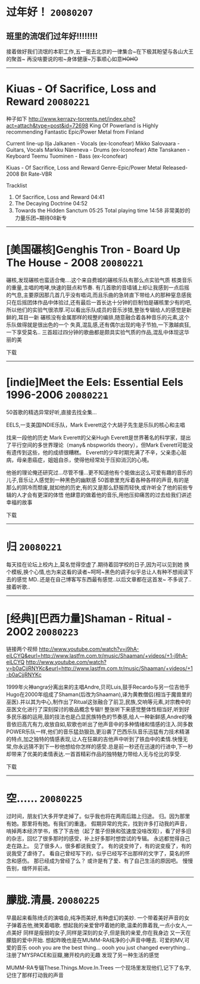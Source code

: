 # 过年好！ `20080207`

## 班里的流氓们过年好!!!!!!!!

接着做好我们流氓的本职工作,五一能去北京的一律集合~在下极其盼望与各山大王的聚首~
再没啥要说的啦~身体健康~万事顺心如意~~HOHO~~

---

# Kiuas - Of Sacrifice, Loss and Reward `20080221`

种子如下
http://www.kerrazy-torrents.net/index.php?act=attach&type=post&id=72698
King Of Powerland is Highly recommending
Fantastic Epic/Power Metal from Finland

Current line-up
Ilja Jalkanen - Vocals (ex-Iconofear)
Mikko Salovaara - Guitars, Vocals
Markku Näreneva - Drums (ex-Iconofear)
Atte Tanskanen - Keyboard
Teemu Tuominen - Bass (ex-Iconofear)


Kiuas - Of Sacrifice, Loss and Reward
Genre-Epic/Power Metal
Released-2008
Bit Rate-VBR

Tracklist

1. Of Sacrifice, Loss and Reward 04:41
2. The Decaying Doctrine 04:52
3. Towards the Hidden Sanctum 05:25
Total playing time 14:58
非常美妙的力量乐团~期待08新专

---

# [美国碾核]Genghis Tron - Board Up The House - 2008 `20080221`

碾核,发现碾核也蛮适合俺....这个来自费城的碾核乐队有那么点实验气质
核类音乐的重量,主唱的咆哮,快速的鼓点和节奏.
有几首歌的音墙铺上却让我感到一点后摇的气息,主要原因那几首几乎没有唱词,而且乐曲的急转直下带给人的那种窒息感我只在后摇团体作品中体验过,还有最后一首长达十分钟的巨制怕是碾核里少有的吧,所以他们的实验气很浓厚.可以看出乐队成员的音乐涉猎,整张专辑给人的感觉是新鲜的,耳目一新
碾核没有金属那样的规整的编排,随意融合着各种音乐的元素,这个乐队做得就是很出色的一个
失真,混乱感,还有偶尔出现的电子节拍,一下激越疯狂,一下享受莫名..
三首超过四分钟的歌曲都是颇具实验气质的作品,混乱中体现这华丽的美

下载

---

# [indie]Meet the Eels: Essential Eels 1996-2006 `20080221`

50首歌的精选异常好听,直接去找全集...

EELS,一支美国INDIE乐队，Mark Everett这个大胡子先生是乐队的核心和主唱

找来一段他的历史
Mark Everett的父亲Hugh Everett是世界著名的科学家，提出了平行空间的多世界理论（many& nbspworlds theory），但Mark Everett可能没有遗传到这些，他的成绩很糟糕。 Everett的少年时期充满了不辛，父亲患心脏病，母亲患癌症，姐姐自杀，使得他经常处于压抑消沉的心境。

他爸的理论俺还研究过...尽管不懂...更不知道他有个能做出这么可爱有趣的音乐的儿子,音乐让人感觉到一种黑色的幽默感
50首歌里充斥着各种各样的声音,有的是那么的阴冷而颓废,就如他的历史,有的又是那么舒服而轻快,或许听全了他的前些专辑的人才会有更深的体悟
他肆意的做着他的音乐,用他压抑痛苦的过去给我们讲述幸福的故事

下载

---

# 归 `20080221`

每天挂在论坛上校内上,莫名觉得空虚了.期待着回学校的日子,因为可以见到她
换个模板,换个心情,也为来这看的读者~呵呵~黑色的调子似乎总让人有种不想阅读下去的感觉
MD..还是在自己博客写东西最有感觉..以后文章都在这首发~
不多说了..接着听歌..

---

# [经典][巴西力量]Shaman - Ritual - 2002 `20080223`

链接两个视频
http://www.youtube.com/watch?v=j9hA-eiLCYQ&eurl=http://www.lastfm.com.tr/music/Shaaman/+videos/+1-j9hA-eiLCYQ
http://www.youtube.com/watch?v=b0aCjjRNYKc&eurl=http://www.lastfm.com.tr/music/Shaaman/+videos/+1-b0aCjjRNYKc

1999年火神angra分离出来的主唱Andre,贝司Luis,鼓手Recardo与另一位吉他手Hugo在2000年组成了Shaman(后改为Shaaman),译为黄教僧侣(相当于魔兽里的巫医).并以其为中心,制作出了Ritual这张融合了前卫,民族,交响等元素,对宗教中的巫医文化进行了深刻探讨的极品概念专辑!!
整张听下来感觉整体性相当好,听到好多民乐器的运用,鼓的技法也是凸显民族特色的节奏感,给人一种新鲜感,Andre的嗓音依旧高亢有力,收放自如,软歌也听出了他声音中的多种情绪和情感的注入.同多数POWER乐队一样,他们的音乐猛劲狠劲,更沿袭了巴西乐队音乐迅猛有力技术精湛的特点,加之独特的情感表现,让人在狂飙的吉他声中听到了铁血中的柔情.快慢无常,你永远猜不到下一秒他想给你怎样的感受.总是前一秒还在迅速的行进中,下一秒却带来了优美的柔情表达.一首首精彩作品的独特魅力带给人无与伦比的享受.

下载

---

# 空…… `20080225`

过时间，朋友们大多开学走掉了。似乎我也将在两周后踏上归途。
归。因为那里有她。那里将有她。有我们的重逢。
假期异常的充实，找到许多打动我的声音，啃掉两本经济学书，练了下吉他（起了茧子但换和弦速度没啥改观），看了好多旧的杂志，回忆了很多那时的感受，补上好多那时想尝试的专辑。
永远都觉得自己走在路上。
见了很多人，很多都说我变了。
有的说变帅了，有的说变瘦了，有的说我受了虐待了。
看自己曾经写下的，似乎已经写不出那样的文字了，莫名的怀念和感伤。
那已经成为曾经了么？
或许是有了爱、有了自己生活的原因吧。
慢慢告别，缅怀并前进。

---

# 朦胧.清晨. `20080225`

早晨起来看陈绮贞的演唱会,纯净而美好,有种虚幻的美妙.
一个带着美好声音的女子弹着吉他,微笑着唱歌.
想起我的亲爱曾哼着她的歌,温柔的靠着我,一点小女人,一点美好
同样是瘦弱的女子,同样是深刻的女子,但是我的亲爱,你在我身边
又一天在朦胧的爱中开始.
想起昨晚也是在MUMM-RA纯净的小声音中睡去.
可爱的MV,可爱的音乐
oooh you are the best thing...
oooh you just changed everything...
注册了MYSPACE和豆瓣,撇开校内的无趣
发现了另一种生活的感觉

MUMM-RA专辑These.Things.Move.In.Trees
一个现场里发现他们,记下了名字,记住了那样打动我的声音
